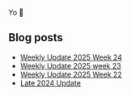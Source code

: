 Yo :wave:

## Blog posts
<!-- BLOG-POST-LIST:START -->
- [Weekly Update 2025 Week 24](https://akhyar.js.org/weekly-update-2025-week-24/)
- [Weekly Update 2025 week 23](https://akhyar.js.org/weekly-update-2025-week-23/)
- [Weekly Update 2025 Week 22](https://akhyar.js.org/weekly-update-2025-week-22/)
- [Late 2024 Update](https://akhyar.js.org/update-for-2025/)
<!-- BLOG-POST-LIST:END -->
